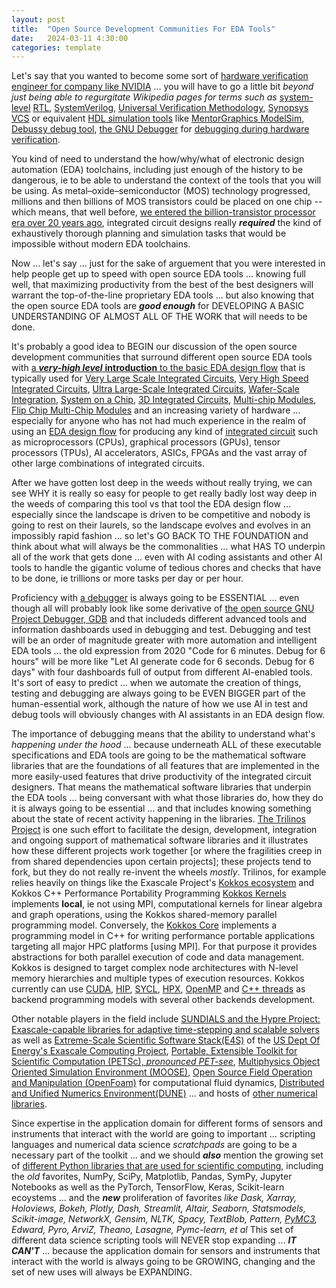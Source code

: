 ```yaml
---
layout: post
title:  "Open Source Development Communities For EDA Tools"
date:   2024-03-11 4:30:00
categories: template
---
```


Let's say that you wanted to become some sort of [hardware verification engineer for company like NVIDIA](https://nvidia.wd5.myworkdayjobs.com/NVIDIAExternalCareerSite?q=hardware%20verification&jobFamilyGroup=0c40f6bd1d8f10ae43ffaefd46dc7e78) ... you will have to go a little bit *beyond just being able to regurgitate Wikipedia pages for terms such as* [system-level](https://en.wikipedia.org/wiki/High-level_synthesis) [RTL](https://en.wikipedia.org/wiki/Register-transfer_level), [SystemVerilog](https://en.wikipedia.org/wiki/SystemVerilog), [Universal Verification Methodology](https://en.wikipedia.org/wiki/Universal_Verification_Methodology), [Synopsys VCS](https://www.synopsys.com/verification/simulation/vcs.html) or equivalent [HDL simulation tools](https://en.wikipedia.org/wiki/List_of_HDL_simulators) like [MentorGraphics ModelSim](https://en.wikipedia.org/wiki/ModelSim), [Debussy debug tool](https://www.design-reuse.com/news/1659/novas-open-source-web-tool.html), [the GNU Debugger](https://www.baeldung.com/linux/gdb-debug) for [debugging during hardware verification](https://interrupt.memfault.com/blog/gdb-for-firmware-1).

You kind of need to understand the how/why/what of electronic design automation (EDA) toolchains, including just enough of the history to be dangerous, ie to be able to understand the context of the tools that you will be using. As metal–oxide–semiconductor (MOS) technology progressed, millions and then billions of MOS transistors could be placed on one chip -- which means, that well before, [we entered the billion-transistor processor era over 20 years ago](https://web.archive.org/web/20110608072423/http://www.eetimes.com/electronics-products/processors/4079511/Intel-enters-billion-transistor-processor-era), integrated circuit designs really ***required*** the kind of exhaustively thorough planning and simulation tasks that would be impossible without modern EDA toolchains.

Now ... let's say ... just for the sake of arguement that you were interested in help people get up to speed with open source EDA tools ... knowing full well, that maximizing productivity from the best of the best designers will warrant the top-of-the-line proprietary EDA tools ... but also knowing that the open source EDA tools are ***good enough*** for DEVELOPING A BASIC UNDERSTANDING OF ALMOST ALL OF THE WORK that will needs to be done.

It's probably a good idea to BEGIN our discussion of the open source development communities that surround different open source EDA tools with [a ***very-high level*** **introduction** to the basic EDA design flow](https://anysilicon.com/asic-design-flow-ultimate-guide/) that is typically used for [Very Large Scale Integrated Circuits](https://en.wikipedia.org/wiki/Very_Large_Scale_Integration), [Very High Speed Integrated Circuits](https://en.wikipedia.org/wiki/Very_High_Speed_Integrated_Circuit_Program), [Ultra Large-Scale Integrated Circuits](https://en.wikipedia.org/wiki/Integrated_circuit#ULSI,_WSI,_SoC_and_3D-IC), [Wafer-Scale Integration](https://en.wikipedia.org/wiki/Wafer-scale_integration), [System on a Chip](https://en.wikipedia.org/wiki/System_on_a_chip), [3D Integrated Circuits](https://en.wikipedia.org/wiki/Three-dimensional_integrated_circuit), [Multi-chip Modules](https://en.wikipedia.org/wiki/Multi-chip_module), [Flip Chip Multi-Chip Modules](https://en.wikipedia.org/wiki/Flip_chip) and an increasing variety of hardware ... especially for anyone who has not had much experience in the realm of using an [EDA design flow](https://en.wikipedia.org/wiki/Design_flow_(EDA)) for producing any kind of [integrated circuit](https://en.wikipedia.org/wiki/Integrated_circuit) such as microprocessors (CPUs), graphical processors (GPUs), tensor processors (TPUs), AI accelerators, ASICs, FPGAs and the vast array of other large combinations of integrated circuits.

After we have gotten lost deep in the weeds without really trying, we can see WHY it is really so easy for people to get really badly lost way deep in the weeds of comparing this tool vs that tool the EDA design flow ... especially since the landscape is driven to be competitive and nobody is going to rest on their laurels, so the landscape evolves and evolves in an impossibly rapid fashion ... so let's GO BACK TO THE FOUNDATION and think about what will always be the commonalities ... what HAS TO underpin all of the work that gets done ... even with AI coding assistants and other AI tools to handle the gigantic volume of tedious chores and checks that have to be done, ie trillions or more tasks per day or per hour.

Proficiency with [a debugger](https://spectralops.io/blog/top-11-debuggers-you-need-to-know-in-2021/) is always going to be ESSENTIAL ... even though all will probably look like some derivative of [the open source GNU Project Debugger, GDB](https://www.sourceware.org/gdb/) and that includeds different advanced tools and information dashboards used in debugging and test.  Debugging and test will be an order of magnitude greater with more automation and intelligent EDA tools ... the old expression from 2020 "Code for 6 minutes. Debug for 6 hours" will be more like "Let AI generate code for 6 seconds. Debug for 6 days" with four dashboards full of output from different AI-enabled tools. It's sort of easy to predict ... when we automate the creation of things, testing and debugging are always going to be EVEN BIGGER part of the human-essential work, although the nature of how we use AI in test and debug tools will obviously changes with AI assistants in an EDA design flow.

The importance of debugging means that the ability to understand what's *happening under the hood* ... because underneath ALL of these executable specifications and EDA tools are going to be the mathematical software libraries that are the foundations of all features that are implemented in the more easily-used features that drive productivity of the integrated circuit designers. That means the mathematical software libraries that underpin the EDA tools ... being conversant with what those libraries do, how they do it is always going to be essential ... and that includes knowing something about the state of recent activity happening in the libraries. [The Trilinos Project](https://trilinos.github.io/) is one such effort to facilitate the design, development, integration and ongoing support of mathematical software libraries and it illustrates how these different projects work together [or where the fragilities creep in from shared dependencies upon certain projects]; these projects tend to fork, but they do not really re-invent the wheels *mostly*. Trilinos, for example relies heavily on things like the Exascale Project's [Kokkos ecosystem](https://kokkos.org/) and Kokkos C++ Performance Portability Programming [Kokkos Kernels](https://github.com/kokkos/kokkos-kernels) implements **local**, ie not using MPI, computational kernels for linear algebra and graph operations, using the Kokkos shared-memory parallel programming model. Conversely, the [Kokkos Core](https://github.com/kokkos/kokkos) implements a programming model in C++ for writing performance portable applications targeting all major HPC platforms [using MPI]. For that purpose it provides abstractions for both parallel execution of code and data management. Kokkos is designed to target complex node architectures with N-level memory hierarchies and multiple types of execution resources. Kokkos currently can use [CUDA](https://docs.nvidia.com/cuda/cuda-c-programming-guide/index.html), [HIP](https://github.com/ROCm/HIP), [SYCL](https://www.khronos.org/sycl/), [HPX](https://hpx-docs.stellar-group.org/branches/master/html/index.html#what-is-hpx), [OpenMP](https://www.openmp.org/) and [C++ threads](https://www.geeksforgeeks.org/multithreading-in-cpp/) as backend programming models with several other backends development. 

Other notable players in the field include [SUNDIALS and the Hypre Project: Exascale-capable libraries for adaptive time-stepping and scalable solvers](https://www.exascaleproject.org/highlight/sundials-and-hypre-exascale-capable-libraries-for-adaptive-time-stepping-and-scalable-solvers/) as well as [Extreme-Scale Scientific Software Stack(E4S)](https://www.exascaleproject.org/new-extreme-scale-scientific-software-stack-e4s-release-delivers-expanded-features-and-capabilities-e4s-version-24-02-now-available/) of the [US Dept Of Energy's Exascale Computing Project](https://www.exascaleproject.org/about/), [Portable, Extensible Toolkit for Scientific Computation (PETSc), *pronounced PET-see*](https://petsc.org/release/), [Multiphysics Object Oriented Simulation Environment (MOOSE)](https://mooseframework.inl.gov/), [Open Source Field Operation and Manipulation (OpenFoam)](https://openfoam.org/) for computational fluid dynamics, [Distributed and Unified Numerics Environment(DUNE)](https://www.dune-project.org/) ... and hosts of [other numerical libraries](https://en.wikipedia.org/wiki/List_of_numerical_libraries).


Since expertise in the application domain for different forms of sensors and instruments that interact with the world are going to important ... scripting languages and numerical data science *scratchpads* are going to be a necessary part of the toolkit ... and we should ***also*** mention the growing set of [different Python libraries that are used for scientific computing](https://www.stxnext.com/blog/most-popular-python-scientific-libraries/), including the *old* favorites, NumPy, SciPy, Matplotlib, Pandas, SymPy, Jupyter Notebooks as well as the PyTorch, TensorFlow, Keras, Scikit-learn ecoystems ... and the ***new*** proliferation of favorites *like Dask, Xarray, Holoviews, Bokeh, Plotly, Dash, Streamlit, Altair, Seaborn, Statsmodels, Scikit-image, NetworkX, Gensim, NLTK, Spacy, TextBlob, Pattern, [PyMC3](https://github.com/pymc-devs/pymc), Edward, Pyro, ArviZ, Theano, Lasagne, Pymc-learn, et al*  This set of different data science scripting tools will NEVER stop expanding ... ***IT CAN'T*** ... because the application domain for sensors and instruments that interact with the world is always going to be GROWING, changing and the set of new uses will always be EXPANDING.